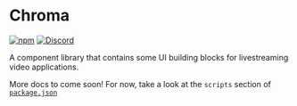 # Chroma

[![npm](https://img.shields.io/npm/v/@livepeer/chroma.svg?style=flat-square)](https://www.npmjs.com/package/@livepeer/chroma) [![Discord](https://img.shields.io/discord/423160867534929930.svg?style=flat-square)](https://discord.gg/7wRSUGX)

A component library that contains some UI building blocks for livestreaming video applications.

More docs to come soon! For now, take a look at the `scripts` section of [`package.json`](https://github.com/livepeer/livepeerjs/blob/master/packages/chroma/package.json#L17)
